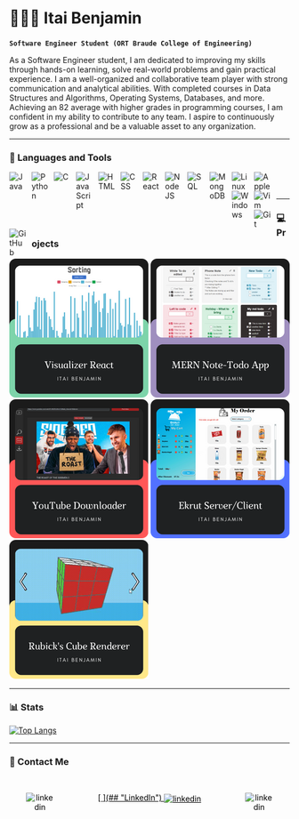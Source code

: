 # 👨🏻‍💻 Itai Benjamin

**`Software Engineer Student (ORT Braude College of Engineering)`**

As a Software Engineer student, I am dedicated to improving my skills through hands-on learning, solve real-world problems and gain practical experience. I am a well-organized and collaborative team player with strong communication and analytical abilities. With completed courses in Data Structures and Algorithms, Operating Systems, Databases, and more. Achieving an 82 average with higher grades in programming courses, I am confident in my ability to contribute to any team. I aspire to continuously grow as a professional and be a valuable asset to any organization.


---

### 🧰 Languages and Tools

<img align="left" alt="Java" width="30px" style="padding-right:10px;" src="https://cdn.jsdelivr.net/gh/devicons/devicon/icons/java/java-original.svg"/>
<img align="left" alt="Python" width="30px" style="padding-right:10px;" src="https://cdn.jsdelivr.net/gh/devicons/devicon/icons/python/python-plain.svg" />
<img align="left" alt="C" width="30px" style="padding-right:10px;" src="https://cdn.jsdelivr.net/gh/devicons/devicon/icons/c/c-original.svg"/>
<img align="left" alt="JavaScript" width="30px" style="padding-right:10px;" src="https://cdn.jsdelivr.net/gh/devicons/devicon/icons/javascript/javascript-plain.svg" />
<img align="left" alt="HTML" width="30px" style="padding-right:10px;" src="https://cdn.jsdelivr.net/gh/devicons/devicon/icons/html5/html5-plain.svg" />
<img align="left" alt="CSS" width="30px" style="padding-right:10px;" src="https://cdn.jsdelivr.net/gh/devicons/devicon/icons/css3/css3-plain.svg" />
<img align="left" alt="React" width="30px" style="padding-right:10px;" src="https://cdn.jsdelivr.net/gh/devicons/devicon/icons/react/react-original.svg" />
<img align="left" alt="NodeJS" width="30px" style="padding-right:10px;" src="https://cdn.jsdelivr.net/gh/devicons/devicon/icons/nodejs/nodejs-original.svg" />
<img align="left" alt="SQL" width="30px" style="padding-right:10px;" src="https://cdn.jsdelivr.net/gh/devicons/devicon/icons/mysql/mysql-original-wordmark.svg" />
<img align="left" alt="MongoDB" width="30px" style="padding-right:10px;" src="https://cdn.jsdelivr.net/gh/devicons/devicon/icons/mongodb/mongodb-original-wordmark.svg" />
<img align="left" alt="Linux" width="30px" style="padding-right:10px;" src="https://cdn.jsdelivr.net/gh/devicons/devicon/icons/linux/linux-original.svg" />
<img align="left" alt="Apple" width="30px" style="padding-right:10px;" src="https://cdn.jsdelivr.net/gh/devicons/devicon/icons/apple/apple-original.svg" />
<img align="left" alt="Windows" width="30px" style="padding-right:10px;" src="https://svgshare.com/i/thW.svg" />
<img align="left" alt="Vim" width="30px" style="padding-right:10px;" src="https://cdn.jsdelivr.net/gh/devicons/devicon/icons/vim/vim-original.svg" />
<img align="left" alt="Git" width="30px" style="padding-right:10px;" src="https://cdn.jsdelivr.net/gh/devicons/devicon/icons/git/git-original.svg" />
<img align="left" alt="GitHub" width="30px" style="padding-right:10px;" src="https://cdn.jsdelivr.net/gh/devicons/devicon/icons/github/github-original.svg" />


          
<br>
<br>

---

### 💻 Projects
[![VisualizerRepo](Visualizer.png)](https://github.com/itaibenjy/Visualizer)
[![MemoMasterRepo](MemoMaster.png)](https://github.com/itaibenjy/MemoMaster)
[![YouTubeRepo](YouTubeRepo.png)](https://github.com/itaibenjy/Youtube-Downloader)
[![EkrutRepo](EkrutRepo.png)](https://github.com/itaibenjy/Ekrut-Server-Client-Shop)
[![RubicksRepo](RubicksCubeRepo.png)](https://github.com/itaibenjy/3D-Rubiks-Cube)

--- 

### 📊 Stats
[![Top Langs](https://github-readme-stats.vercel.app/api/top-langs/?username=itaibenjy&layout=compact)](https://github.com/anuraghazra/github-readme-stats)

---

### 📧 Contact Me
          


<div align="center" width="200" style="padding:30px;">
<a href="https://linkedin.com/in/itai-benjamin-66696b250" style="color:black;">[
<img align="left" alt="linkedin" width="50px"  src="https://cdn.jsdelivr.net/gh/devicons/devicon/icons/linkedin/linkedin-original.svg" /> ](## "LinkedIn")
 </a>

<a href="mailto:itaibenjy@gmail.com" style="color:black;">
<img align="center" alt="linkedin" width="50px" src="https://www.svgrepo.com/show/303161/gmail-icon-logo.svg" /> 
 </a>

<a href="Itai Benjamin Resume.pdf" style="color:black">
<img align="right" alt="linkedin" width="50px" src="https://www.svgrepo.com/show/262744/curriculum-vitae-portfolio.svg" /> 
</a>

</div>

